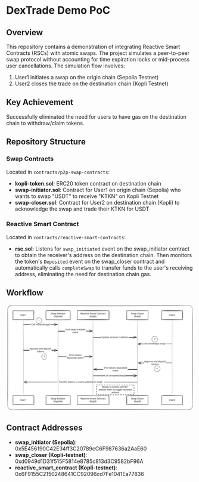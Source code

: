 # DexTrade Demo PoC

## Overview
This repository contains a demonstration of integrating Reactive Smart Contracts (RSCs) with atomic swaps. The project simulates a peer-to-peer swap protocol without accounting for time expiration locks or mid-process user cancellations. The simulation flow involves:

1. User1 initiates a swap on the origin chain (Sepolia Testnet)
2. User2 closes the trade on the destination chain (Kopli Testnet)

## Key Achievement
Successfully eliminated the need for users to have gas on the destination chain to withdraw/claim tokens.

## Repository Structure

### Swap Contracts
Located in `contracts/p2p-swap-contracts`:

- **kopli-token.sol**: ERC20 token contract on destination chain
- **swap-initiator.sol**: Contract for User1 on origin chain (Sepolia) who wants to swap "USDT" to receive "KTKN" on Kopli Testnet
- **swap-closer.sol**: Contract for User2 on destination chain (Kopli) to acknowledge the swap and trade their KTKN for USDT

### Reactive Smart Contract
Located in `contracts/reactive-smart-contracts`:

- **rsc.sol**: Listens for `swap_initiated` event on the swap_initiator contract to obtain the receiver's address on the destination chain. Then monitors the token's `Deposited` event on the swap_closer contract and automatically calls `completeSwap` to transfer funds to the user's receiving address, eliminating the need for destination chain gas.

## Workflow
![Workflow Diagram](public/workflow.svg)

## Contract Addresses
- **swap_initiator (Sepolia)**: 0x5E456190C42E34ff3C20789cC6F987636a2AaE60
- **swap_closer (Kopli-testnet)**: 0xd0949d1D31f515F5814e8785c813d3C9582bF96A
- **reactive_smart_contract (Kopli-testnet)**: 0x6F9155C2150248641CC92096cd7Fe1041Ea77836